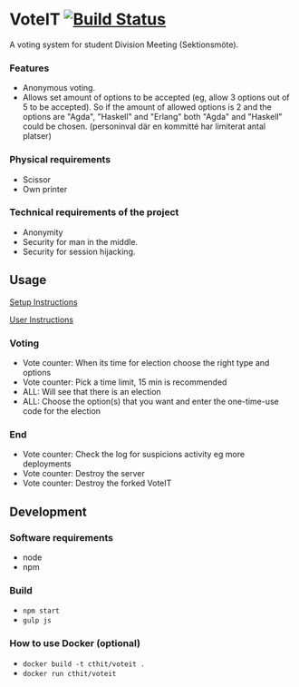 # VoteIT [![Build Status](https://travis-ci.org/cthit/VoteIT.svg)](https://travis-ci.org/cthit/VoteIT)
A voting system for student Division Meeting (Sektionsmöte).

### Features
* Anonymous voting.
* Allows set amount of options to be accepted (eg, allow 3 options out of 5 to be accepted). So if the amount of allowed options is 2 and the options are "Agda", "Haskell" and "Erlang" both "Agda" and "Haskell" could be chosen. (personinval där en kommitté har limiterat antal platser)

### Physical requirements
* Scissor
* Own printer

### Technical requirements of the project
* Anonymity
* Security for man in the middle.
* Security for session hijacking.

## Usage

[Setup Instructions](https://github.com/cthit/VoteIT/wiki/Setup-Instructions-for-Vote-Counters)

[User Instructions](https://github.com/cthit/VoteIT/wiki/User-Instructions)


### Voting
* Vote counter: When its time for election choose the right type and options
* Vote counter: Pick a time limit, 15 min is recommended
* ALL: Will see that there is an election
* ALL: Choose the option(s) that you want and enter the one-time-use code for the election

### End
* Vote counter: Check the log for suspicions activity eg more deployments
* Vote counter: Destroy the server
* Vote counter: Destroy the forked VoteIT 

## Development

### Software requirements
* node
* npm

### Build
* `npm start`
* `gulp js`

### How to use Docker (optional)
* `docker build -t cthit/voteit .`
* `docker run cthit/voteit`
